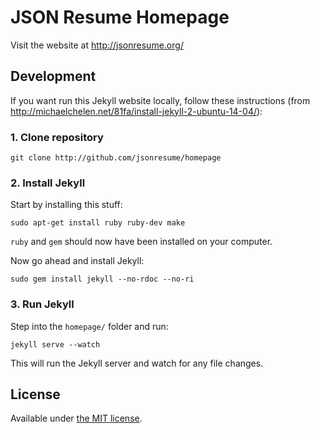 # JSON Resume Homepage

Visit the website at http://jsonresume.org/

## Development

If you want run this Jekyll website locally, follow these instructions (from http://michaelchelen.net/81fa/install-jekyll-2-ubuntu-14-04/):

### 1. Clone repository

```
git clone http://github.com/jsonresume/homepage
```

### 2. Install Jekyll

Start by installing this stuff:

```
sudo apt-get install ruby ruby-dev make
```

`ruby` and `gem` should now have been installed on your computer.

Now go ahead and install Jekyll:

```
sudo gem install jekyll --no-rdoc --no-ri
```

### 3. Run Jekyll

Step into the `homepage/` folder and run:

```
jekyll serve --watch
```

This will run the Jekyll server and watch for any file changes.

## License

Available under [the MIT license](http://mths.be/mit).
